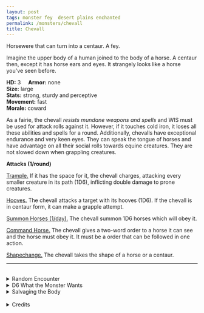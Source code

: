 ```yaml
---
layout: post
tags: monster fey  desert plains enchanted
permalink: /monsters/chevall
title: Chevall
---
```


Horsewere that can turn into a centaur. A fey.

Imagine the upper body of a human joined to the body of a horse. A centaur then, except it has horse ears and eyes. It strangely looks like a horse you've seen before.

**HD:** 3  &nbsp; &nbsp;  **Armor:** none <br>
**Size:** large <br>
**Stats:** strong, sturdy and perceptive <br>
**Movement:** fast <br>
**Morale:** coward <br>

As a fairie, the chevall *resists mundane weapons and spells* and WIS must be used for attack rolls against it. However, if it touches cold iron, it loses all these abilities and spells for a round. Additionally, chevalls have exceptional endurance and very keen eyes. They can speak the tongue of horses and have advantage on all their social rolls towards equine creatures. They are not slowed down when grappling creatures.

**Attacks (1/round)**

<ins>Trample.</ins> If it has the space for it, the chevall charges, attacking every smaller creature in its path (1D6), inflicting double damage to prone creatures.

<ins>Hooves.</ins> The chevall attacks a target with its hooves (1D6). If the chevall is in centaur form, it can make a grapple attempt.

<ins>Summon Horses (1/day).</ins> The chevall summon 1D6 horses which will obey it.

<ins>Command Horse.</ins> The chevall gives a two-word order to a horse it can see and the horse must obey it. It must be a order that can be followed in one action.

<ins>Shapechange.</ins> The chevall takes the shape of a horse or a centaur.
<br>

---

<br> 

<details markdown="1">
<summary>Random Encounter</summary>

1. **Monster:** 1D4 chevalls & 2D20 horses.
1. **Lair:** A vast herd of wild horses. <br>	&nbsp; OR <br>	**Omen:** Neighing and laughter.
1. **Spoor:** A caravan, its horses freed and its drivers dragged away.
1. **Tracks:** Horse tracks.
1. **Trace:**  A wild horse inspects your horses.
1. **Trace:** A tall wooden horse totem.
</details>

<details markdown="1">
<summary>D6 What the Monster Wants</summary>

1. Free all the horses.
1. Know how you treat your mount, it will test you.
1. Herd horses to the dream world.
1. Kidnap horse-loving kids and groom them into chevalls.
1. On the hunt for fruit.
1. Carry people to an archfey’s ball.
</details>

<details markdown="1">
<summary>Salvaging the Body</summary>

A bow made of chevall mane shoots exceptionally well and makes even better music.

Chevall leather is very supple, and makes excellent saddles. Except that no equine creatures will want to be ridden with one.

By learning how to whisper to mares like a chevall, a wizard can create a new spell with the word *horse*.

<span class="alchemy">**Chevall Musk.** Is very pleasant to equine creatures.</span>

</details>

<br>

<details markdown="1">
<summary>Credits</summary>
Originating from [Mystara](http://adnd.geoshitties.installgentoo.com/mm/chevall.html), the chevall must be one of the weirdest official DnD monster, which makes me want to find ways to use it. First of all, its name is just horse in French with an extra L. Secondly, its a horse that can transform into a centaur, not the other way around!
</details>
